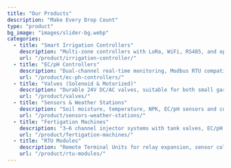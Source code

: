 ```yaml
---
title: "Our Products"
description: "Make Every Drop Count"
type: "product"
bg_image: "images/slider-bg.webp"
categories:
  - title: "Smart Irrigation Controllers"
    description: "Multi-zone controllers with LoRa, WiFi, RS485, and optional 4G connectivity. Up to 60 output channels."
    url: "/product/irrigation-controller/"
  - title: "EC/pH Controllers"
    description: "Dual-channel real-time monitoring, Modbus RTU compatible, supports automatic fertigation logic."
    url: "/product/ec-ph-controllers/"
  - title: "Valves (Solenoid & Motorized)"
    description: "Durable 24V DC/AC valves, suitable for both small gardens and commercial fields."
    url: "/product/valves/"
  - title: "Sensors & Weather Stations"
    description: "Soil moisture, temperature, NPK, EC/pH sensors and compact weather stations for automation."
    url: "/product/sensors-weather-stations/"
  - title: "Fertigation Machines"
    description: "3–6 channel injector systems with tank valves, EC/pH feedback, dosing algorithm, and RS485 control."
    url: "/product/fertigation-machines/"
  - title: "RTU Modules"
    description: "Remote Terminal Units for relay expansion, sensor collection, and distributed valve deployment."
    url: "/product/rtu-modules/"
---
```

